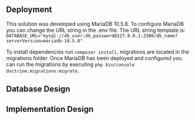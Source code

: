## Deployment

This solution was developed using MariaDB 10.5.8. To configure MariaDB you can change the URL string in the .env file. The URL string template is: `DATABASE_URL="mysql://db_user:db_password@127.0.0.1:3306/db_name?serverVersion=mariadb-10.5.8"`

To install dependencies run `composer install`, migrations are located in the migrations folder. Once MariaDB has been deployed and configured you can run the migrations by executing `php bin/console doctrine:migrations:migrate`.

## Database Design

## Implementation Design